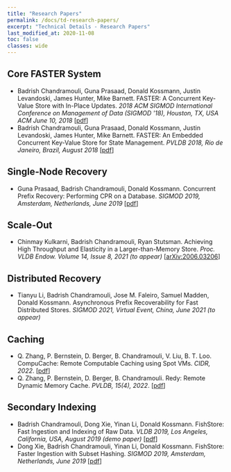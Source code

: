 ```yaml
---
title: "Research Papers"
permalink: /docs/td-research-papers/
excerpt: "Technical Details - Research Papers"
last_modified_at: 2020-11-08
toc: false
classes: wide
---
```


## Core FASTER System

* Badrish Chandramouli, Guna Prasaad, Donald Kossmann, Justin Levandoski, James Hunter, Mike Barnett. FASTER: A Concurrent Key-Value Store with In-Place Updates. <i>2018 ACM SIGMOD International Conference on Management of Data (SIGMOD '18), Houston, TX, USA ACM June 10, 2018</i>
[[pdf](https://www.microsoft.com/en-us/research/uploads/prod/2018/03/faster-sigmod18.pdf)]
* Badrish Chandramouli, Guna Prasaad, Donald Kossmann, Justin Levandoski, James Hunter, Mike Barnett. FASTER: An Embedded Concurrent Key-Value Store for State Management. <i>PVLDB 2018, Rio de Janeiro, Brazil, August 2018</i>
[[pdf](https://www.microsoft.com/en-us/research/uploads/prod/2018/08/p809-chandramouli.pdf)]

## Single-Node Recovery

* Guna Prasaad, Badrish Chandramouli, Donald Kossmann. Concurrent Prefix Recovery: Performing CPR on a Database. <i>SIGMOD 2019, Amsterdam, Netherlands, June 2019</i>
[[pdf](https://www.microsoft.com/en-us/research/uploads/prod/2019/01/cpr-sigmod19.pdf)]

## Scale-Out

* Chinmay Kulkarni, Badrish Chandramouli, Ryan Stutsman. Achieving High Throughput and Elasticity in a Larger-than-Memory Store. <i>Proc. VLDB Endow. Volume 14, Issue 8, 2021 (to appear)</i>
[[arXiv:2006.03206](https://arxiv.org/pdf/2006.03206.pdf)]

## Distributed Recovery

* Tianyu Li, Badrish Chandramouli, Jose M. Faleiro, Samuel Madden, Donald Kossmann. Asynchronous Prefix Recoverability for Fast Distributed Stores. <i>SIGMOD 2021, Virtual Event, China, June 2021 (to appear)</i>

## Caching

* Q. Zhang, P. Bernstein, D. Berger, B. Chandramouli, V. Liu, B. T. Loo. CompuCache: Remote Computable Caching using Spot VMs. <i>CIDR, 2022</i>.  [<a href="https://badrish.net/papers/compucache-cidr2022.pdf">pdf</a>]
* Q. Zhang, P. Bernstein, D. Berger, B. Chandramouli. Redy: Remote Dynamic Memory Cache. <i>PVLDB, 15(4), 2022</i>.  [<a href="https://badrish.net/papers/redy-vldb2022.pdf">pdf</a>]

## Secondary Indexing

* Badrish Chandramouli, Dong Xie, Yinan Li, Donald Kossmann. FishStore: Fast Ingestion and Indexing of Raw Data. <i>VLDB 2019, Los Angeles, California, USA, August 2019 (demo paper)</i>
[[pdf](https://badrish.net/papers/p1049-chandramouli.pdf)]
* Dong Xie, Badrish Chandramouli, Yinan Li, Donald Kossmann. FishStore: Faster Ingestion with Subset Hashing. <i>SIGMOD 2019, Amsterdam, Netherlands, June 2019</i>
[[pdf](https://badrish.net/papers/fishstore-sigmod19.pdf)]
